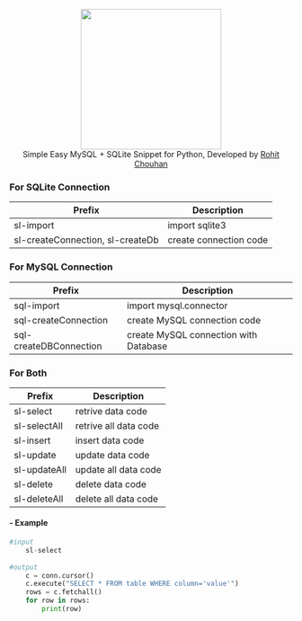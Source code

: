 <p align="center">
<img width="250" src="https://media.charlesleifer.com/blog/photos/sqlite-and-python.png"><br>
Simple Easy MySQL + SQLite Snippet for  Python, Developed by <a href="https://rohitchouhan.com">Rohit Chouhan</a>
</p>

### For SQLite Connection
| Prefix   |Description   |
| ------------ | ------------ |
|  sl-import | import sqlite3   |
|  sl-createConnection, sl-createDb | create connection code   |

### For MySQL Connection
| Prefix   |Description   |
| ------------ | ------------ |
|  sql-import | import mysql.connector      |
|  sql-createConnection | create MySQL connection code   |
|  sql-createDBConnection | create MySQL connection with Database   |

### For Both
| Prefix   |Description   |
| ------------ | ------------ |
|  sl-select | retrive data code   |
|  sl-selectAll | retrive all data code   |
|  sl-insert | insert data code   |
|  sl-update | update data code   |
|  sl-updateAll | update all data code   |
|  sl-delete | delete data code   |
|  sl-deleteAll |delete all data code   |

#### - Example
```python
#input
	sl-select
	
#output
	c = conn.cursor()
	c.execute("SELECT * FROM table WHERE column='value'")
	rows = c.fetchall()
	for row in rows:
		print(row)
```
